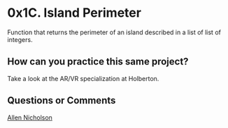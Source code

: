 # 0x1C. Island Perimeter

Function that returns the perimeter of an island described in a list of list of integers.

## How can you practice this same project?

Take a look at the AR/VR specialization at Holberton.

## Questions or Comments

[Allen Nicholson](https://github.com/ranicholson)
